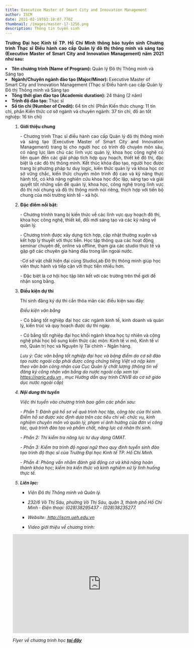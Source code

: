 ```yaml
---
title: Executive Master of Smart City and Innovation Management
author: ISCM
date: 2021-02-19T03:10:07.776Z
thumbnail: /images/master-17-1256.png
description: Thông tin tuyển sinh
---
```

<p align="justify"> 
<b>Trường Đại học Kinh tế TP. Hồ Chí Minh thông báo tuyển sinh Chương trình Thạc sĩ Điều hành cao cấp Quản lý đô thị thông minh và sáng tạo (Executive Master of Smart City and Innovation Management) năm 2021 như sau: </b>

<br>

<li><strong>Tên chương trình (Name of Program): </strong> Quản lý Đô thị Thông minh và Sáng tạo </li>

<li> <strong> Ngành/Chuyên ngành đào tạo (Major/Minor): </strong> Executive Master of Smart City and Innovation Management (Thạc sĩ Điều hành cao cấp Quản lý Đô thị Thông minh và Sáng tạo</li>

<li><strong>Tổng thời gian đào tạo (Academic duration): </strong> 24 tháng (2 năm) </li>

<li><strong>Trình độ đào tạo: </strong> Thạc sĩ </li>

<li><strong>Số tín chỉ (Number of Credit): </strong> 64 tín chỉ (Phần Kiến thức chung: 11 tín chỉ, phần Kiến thức cơ sở ngành và chuyên ngành: 37 tín chỉ, đồ án tốt nghiệp: 16 tín chỉ) </li>

<ol>

1. <strong> Giới thiệu chung</strong>
   <p align='justify'>- Chương trình Thạc sĩ điều hành cao cấp Quản lý đô thị thông minh và sáng tạo (Executive Master of Smart City and Innovation Management) trang bị cho người học có trình độ chuyên môn sâu, có năng lực làm chủ các lĩnh vực quản lý, khoa học công nghệ có liên quan đến các giải pháp tích hợp quy hoạch, thiết kế đô thị, đặc biệt là các đô thị thông minh. Kết thúc khóa đào tạo, người học được trang bị phương pháp tư duy logic, kiến thức quản lý và khoa học cơ sở vững chắc, kiến thức chuyên môn trình độ cao và kỹ năng thực hành tốt, có khả năng nghiên cứu khoa học độc lập, sáng tạo và giải quyết tốt những vấn đề quản lý, khoa học, công nghệ trong lĩnh vực đô thị nói chung và đô thị thông minh nói riêng, thích hợp với tiến bộ chung của môi trường kinh tế - xã hội. </p>
2. <strong> Đặc điểm nổi bật:  </strong>



   \- Chương trìnhh trang bị kiến thức về các lĩnh vực quy hoạch đô thị, khoa học công nghệ, thiết kế, đổi mới sáng tạo và các kỹ năng về quản lý. 

   \- Chương trình được xây dựng tích hợp, cập nhật thường xuyên và kết hợp lý thuyết với thực tiễn. Học tập thông qua các hoạt động seminar chuyên đề, online và offline, tham gia các studio thực tế và gặp gỡ các chuyên gia hàng đầu trong lẫn ngoài nước. 

   \-Cơ sở vật chất hiện đại cùng StudioLab Đô thị thông minh giúp học viên thực hành và tiếp cận với thực tiễn nhiều hơn. 

   \- Đặc biệt là cơ hội học tập liên kết với các trường trên thế giới để nhận song bằng.
3. <strong>Điều kiện dự thi</strong>

   Thí sinh đăng ký dự thi cần thỏa mãn các điều kiện sau đây:

   <i> Điều kiện văn bằng </i>

   <p align='justify'>- Có bằng tốt nghiệp đại học các ngành kinh tế, kinh doanh và quản lý, kiến trúc và quy hoạch được dự thi ngay.

   \- Có bằng tốt nghiệp đại học khối ngành khoa học tự nhiên và công nghệ phải học bổ sung kiến thức các môn: Kinh tế vi mô, Kinh tế vĩ mô, Quản trị học và Nguyên lý Tài chính - Ngân hàng. 

   <i> Lưu ý: Các văn bằng tốt nghiệp đại học và bảng điểm do cơ sở đào tạo nước ngoài cấp phải được công chứng tiếng Việt và nộp kèm theo văn bản công nhận của Cục Quản lý chất lượng (thông tin về đăng ký công nhận văn bằng do nước ngoài cấp xem tại <a href="https://naric.edu.vn">https://naric.edu.vn </a>, mục Hướng dẫn quy trình CNVB do cơ sở giáo dục nước ngoài cấp)</p>
4. <strong>Nội dung thi tuyển</strong>

   <dl> Việc thi tuyển vào chương trình bao gồm các phần sau:

   \- Phần 1: Đánh giá hồ sơ về quá trình học tập, công tác của thí sinh. Điểm hồ sơ được xác định dựa trên các tiêu chí về: chức vụ, kinh nghiệm chuyên môn và quản lý, phạm vi ảnh hưởng của đơn vị công tác, quá trình đào tạo và phẩm chất, năng lực cá nhân thí sinh.

   \- Phần 2: Thi kiểm tra năng lực tư duy dạng GMAT.

   \- Phần 3: Kiểm tra trình độ ngoại ngữ theo quy định tuyển sinh đào tạo trình độ thạc sĩ của Trường Đại học Kinh tế TP. Hồ Chí Minh.

   \- Phần 4: Phỏng vấn nhằm đánh giá động cơ và khả năng hoàn thành khóa học; kiểm tra kiến thức và kinh nghiệm xử lý tình huống thực tế.

   </dl>
5. <strong> Liên lạc:</strong> <dl>

   * Viện Đô thị Thông minh và Quản lý.<dl>
   * 232/6 Võ Thị Sáu, phường Võ Thị Sáu, quận 3, thành phố Hồ Chí Minh - Điện thoại: (028)38295437 - (028)38235277.<dl>
   * Website: <a href="http://iscm.ueh.edu.vn"> http://iscm.ueh.edu.vn</a><dl>
   * Video giới thiệu về chương trình:<dl>

<iframe width="560" height="315" src="https://www.youtube.com/embed/NrtYcJBrxaU" frameborder="0" allow="accelerometer; autoplay; clipboard-write; encrypted-media; gyroscope; picture-in-picture" allowfullscreen></iframe>

Flyer về chương trình học <a href="https://drive.google.com/file/d/1WAMo2-c-CvR1InQlmyy1cRGHwnzGzPW-/view?usp=sharing"><strong> tại đây</strong></a> </dl>

</ol> 
</p>